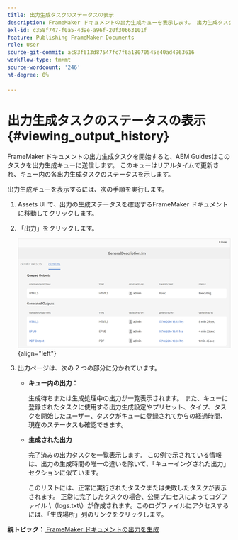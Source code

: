 ```yaml
---
title: 出力生成タスクのステータスの表示
description: FrameMaker ドキュメントの出力生成キューを表示します。 出力生成タスクのステータスを表示する方法について説明します。
exl-id: c358f747-f0a5-4d9e-a96f-20f30663101f
feature: Publishing FrameMaker Documents
role: User
source-git-commit: ac83f613d87547fc7f6a18070545e40ad4963616
workflow-type: tm+mt
source-wordcount: '246'
ht-degree: 0%

---
```


# 出力生成タスクのステータスの表示 {#viewing_output_history}

FrameMaker ドキュメントの出力生成タスクを開始すると、AEM Guidesはこのタスクを出力生成キューに送信します。 このキューはリアルタイムで更新され、キュー内の各出力生成タスクのステータスを示します。

出力生成キューを表示するには、次の手順を実行します。

1. Assets UI で、出力の生成ステータスを確認するFrameMaker ドキュメントに移動してクリックします。

1. 「出力」をクリックします。

   ![](images/output-queued-fm.png){align="left"}

1. 出力ページは、次の 2 つの部分に分かれています。

   - **キュー内の出力：**

     生成待ちまたは生成処理中の出力が一覧表示されます。 また、キューに登録されたタスクに使用する出力生成設定やプリセット、タイプ、タスクを開始したユーザー、タスクがキューに登録されてからの経過時間、現在のステータスも確認できます。

   - **生成された出力**

     完了済みの出力タスクを一覧表示します。 この例で示されている情報は、出力の生成時間の唯一の違いを除いて、「キューイングされた出力」セクションに似ています。

     このリストには、正常に実行されたタスクまたは失敗したタスクが表示されます。 正常に完了したタスクの場合、公開プロセスによってログファイル \（logs.txt\）が作成されます。このログファイルにアクセスするには、「生成場所」列のリンクをクリックします。


**親トピック：**[ FrameMaker ドキュメントの出力を生成 ](fm-output-generatation.md)
